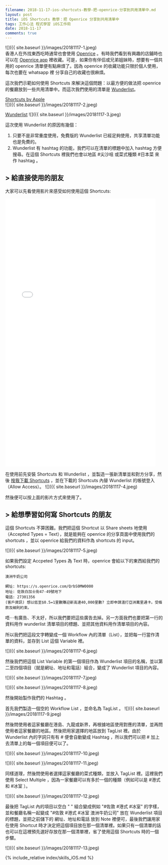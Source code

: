 ```yaml
---
filename: 2018-11-17-ios-shortcuts-教學-把-openrice-分享到共用清單中.md
layout: post
title: iOS Shortcuts 教學：把 Openrice 分享到共用清單中
tags: 工作心法 程式學習 iOS工作術
date: 2018-11-17
comments: true
---
```


![]({{ site.baseurl }}/images/20181117-1.jpeg)  
香港人在外找東西吃時通常也會使用 [Openrice](https://www.openrice.com/zh/hongkong) 。有時我們看到有興趣的店鋪時也可以在 [Openrice app](https://itunes.apple.com/hk/app/openrice/id310663323?l=en&mt=8) 裡收藏。可是，如果你有伴侣或兄弟姐妹時，想要有一個共用的 openrice 清單便有點麻煩了。因為 openrice 的收藏功能只限於個人使用，每次也要在 whatsapp 裡 分享自己的收藏也很麻煩。

這次我們示範如何使用 Shortcuts 來解決這個問題：以最方便的做法把 openrice 的餐廳放到一些共用清單中。而這次我們使用的清單是 [Wunderlist](https://www.wunderlist.com)。

[Shortcuts by Apple](https://itunes.apple.com/hk/app/shortcuts/id915249334?l=en&mt=8)  
![]({{ site.baseurl }}/images/20181117-2.jpeg)

[Wunderlist](Wunderlist:%20To-Do%20List%20&%20Tasks%20by%206%20Wunderkinderhttps://itunes.apple.com/hk/app/wunderlist-to-do-list-tasks/id406644151?l=en&mt=8)
![]({{ site.baseurl }}/images/20181117-3.jpeg)

這次使用 Wunderlist 的原因有幾個：

1. 只要不是非常重度使用，免費版的 Wunderlist 已經足夠使用，共享清單功能也是免費的。
2. Wunderlist 有 hashtag 的功能，我們可以在清單的標題中加入 hashtag 方便搜尋。在這個 Shortcuts 裡我們也會以地區 #尖沙咀 或菜式種類 #日本菜 來作 hashtag 。 

## > 給直接使用的朋友

大家可以先看使用影片來感受如何使用這個 Shortcuts:

<iframe width="480"	height="853" src="{{ side.baseurl }}/images/20181117-1.MOV" frameborder="0"> </iframe>

在使用前先安裝 Shortcuts 和 Wunderlist ，並製造一張新清單並和對方分享，然後 [按我下載 Shortcuts](https://workflow.is/workflows/0d48468b6bd44c898d9e03630bd88af5) ，並在下載的 Shortcuts 內替 Wunderlist 的帳號登入（Allow Access）。
![]({{ site.baseurl }}/images/20181117-4.jpeg)

然後便可以按上面的影片方式來使用了。

## > 給想學習如何寫 Shortcuts 的朋友

這個 Shortcuts 不算困難。我們把這個 Shortcut 以 Share sheets 地使用（Accepted Types = Text），就是能夠在 openrice 的分享頁面中使用我們的 shortcuts ，並以 openrice 給我們的資料作為 shortcuts 的 input。

![]({{ site.baseurl }}/images/20181117-5.jpeg)

如果我們設定 Accpeted Types 為 Text 時，openrice 會給以下的東西給我們的 shortcuts:
```
澳洲牛奶公司
    
網址: https://s.openrice.com/QrbS0MW0000
地址: 佐敦白加士街47-49號地下
電話: 27301356
(客戶資訊) 想以低至$0.5=1里數賺迎新高達40,000里數? 立即申請渣打亞洲萬里通卡。受條款及細則約束。
```
	
唔⋯有廣告、不太好，所以我們要把這些廣告去掉。另一方面我們也要把第一行的資料用作 wunderlist 清單項目的標題、並把其他資料用作清單項目的內容。

所以我們把這段文字轉變成一個 Workflow 內的清單（List），並把每一行當作清單的資料，並存到 List 這個 Variable 裡。

![]({{ site.baseurl }}/images/20181117-6.jpeg)

然後我們把這個 List Variable 的第一個項目作為 Wunderlist 項目的名稱，並以第二至四個項目（就是網址、地址和電話）組合，變成了 Wunderlist 項目的內容。

![]({{ site.baseurl }}/images/20181117-7.jpeg)

![]({{ site.baseurl }}/images/20181117-8.jpeg)

然後開始製作我們的 Hashtag 。

首先我們製造一個空的 Workflow List ，並命名為 TagList 。
![]({{ site.baseurl }}/images/20181117-9.jpeg)

然後問使用者這家餐廳在港島、九龍或新界，再根據地區使用對應的清單，並再問使用者這家餐廳的地區。然後把用家選擇的地區放到 TagList 裡。由於 Wunderlist 內的字詞只有有 # 便會自動變成 Hashtag ，所以我們可以把 # 加上去清單上的每一個項目便可以了。

![]({{ site.baseurl }}/images/20181117-10.jpeg)

![]({{ site.baseurl }}/images/20181117-11.jpeg)

同樣道理，然後問使用者選擇這家餐廳的菜式種類，並放入 TagList 裡。這裡我們使用 Select Multiple ，因為一家餐廳可以有多於一個的種類（例如可以是 #港式 和 #冰室 ）。

![]({{ site.baseurl }}/images/20181117-12.jpeg)

最後把 TagList 內的項目以空白 " " 組合變成例如 "#佐敦 #港式 #冰室" 的字樣，並和餐廳名稱一起變成 "#佐敦 #港式 #冰室 澳洲牛奶公司" 放在 Wunderlist 項目的標題，並把之前儲下的 網址、地址和電話 放到 Note 裡便可，最後我們讓用家在使用 Shortcut 時才決定把這個項目放在那一個清單裡。如果只有一個清單的話也可以在這裡預先選好存放在那一個清單裡，省了使用這個 Shortcuts 時的一個步驟。

![]({{ site.baseurl }}/images/20181117-13.jpeg)

{% include_relative index/skills_iOS.md %}